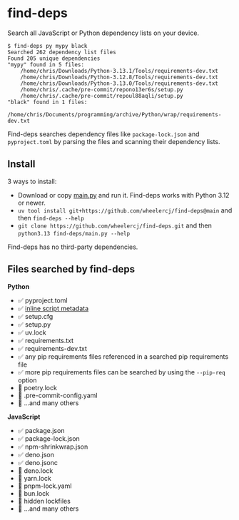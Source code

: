 # find-deps

Search all JavaScript or Python dependency lists on your device.

```text
$ find-deps py mypy black
Searched 262 dependency list files
Found 205 unique dependencies
"mypy" found in 5 files:
    /home/chris/Downloads/Python-3.13.1/Tools/requirements-dev.txt
    /home/chris/Downloads/Python-3.12.8/Tools/requirements-dev.txt
    /home/chris/Downloads/Python-3.13.0/Tools/requirements-dev.txt
    /home/chris/.cache/pre-commit/repono13er6s/setup.py
    /home/chris/.cache/pre-commit/repoul88aqli/setup.py
"black" found in 1 files:
    /home/chris/Documents/programming/archive/Python/wrap/requirements-dev.txt
```

Find-deps searches dependency files like `package-lock.json` and `pyproject.toml` by parsing the files and scanning their dependency lists.

## Install

3 ways to install:

- Download or copy [main.py](https://github.com/wheelercj/find-deps/blob/main/main.py) and run it. Find-deps works with Python 3.12 or newer.
- `uv tool install git+https://github.com/wheelercj/find-deps@main` and then `find-deps --help`
- `git clone https://github.com/wheelercj/find-deps.git` and then `python3.13 find-deps/main.py --help`

Find-deps has no third-party dependencies.

## Files searched by find-deps

**Python**

- ✅ pyproject.toml
- ✅ [inline script metadata](https://packaging.python.org/en/latest/specifications/inline-script-metadata/)
- ✅ setup.cfg
- ✅ setup.py
- ✅ uv.lock
- ✅ requirements.txt
- ✅ requirements-dev.txt
- ✅ any pip requirements files referenced in a searched pip requirements file
- ✅ more pip requirements files can be searched by using the `--pip-req` option
- 🚧 poetry.lock
- 🚧 .pre-commit-config.yaml
- 🚧 ...and many others

**JavaScript**

- ✅ package.json
- ✅ package-lock.json
- ✅ npm-shrinkwrap.json
- ✅ deno.json
- ✅ deno.jsonc
- 🚧 deno.lock
- 🚧 yarn.lock
- 🚧 pnpm-lock.yaml
- 🚧 bun.lock
- 🚧 hidden lockfiles
- 🚧 ...and many others
